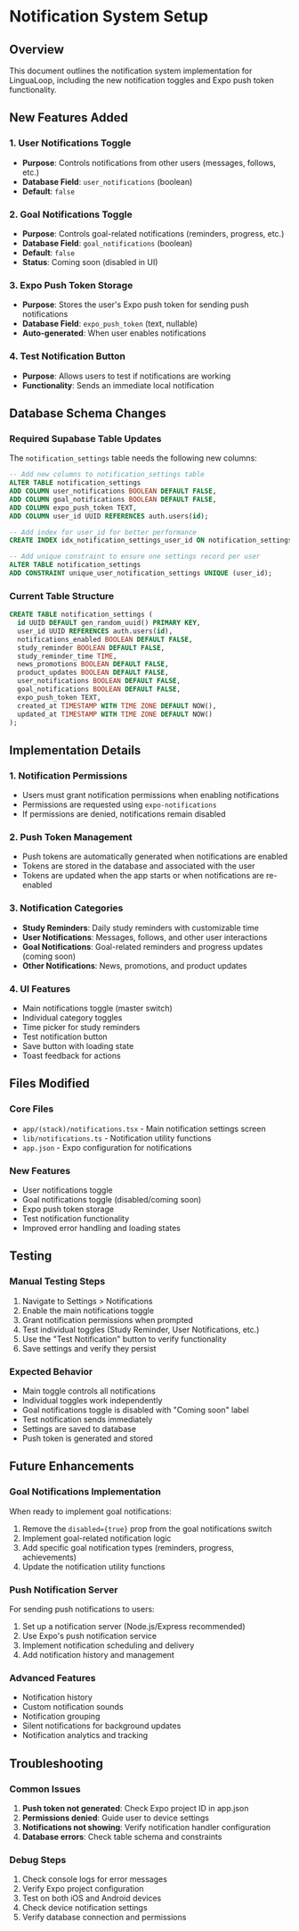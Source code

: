 # Notification System Setup

## Overview
This document outlines the notification system implementation for LinguaLoop, including the new notification toggles and Expo push token functionality.

## New Features Added

### 1. User Notifications Toggle
- **Purpose**: Controls notifications from other users (messages, follows, etc.)
- **Database Field**: `user_notifications` (boolean)
- **Default**: `false`

### 2. Goal Notifications Toggle
- **Purpose**: Controls goal-related notifications (reminders, progress, etc.)
- **Database Field**: `goal_notifications` (boolean)
- **Default**: `false`
- **Status**: Coming soon (disabled in UI)

### 3. Expo Push Token Storage
- **Purpose**: Stores the user's Expo push token for sending push notifications
- **Database Field**: `expo_push_token` (text, nullable)
- **Auto-generated**: When user enables notifications

### 4. Test Notification Button
- **Purpose**: Allows users to test if notifications are working
- **Functionality**: Sends an immediate local notification

## Database Schema Changes

### Required Supabase Table Updates

The `notification_settings` table needs the following new columns:

```sql
-- Add new columns to notification_settings table
ALTER TABLE notification_settings 
ADD COLUMN user_notifications BOOLEAN DEFAULT FALSE,
ADD COLUMN goal_notifications BOOLEAN DEFAULT FALSE,
ADD COLUMN expo_push_token TEXT,
ADD COLUMN user_id UUID REFERENCES auth.users(id);

-- Add index for user_id for better performance
CREATE INDEX idx_notification_settings_user_id ON notification_settings(user_id);

-- Add unique constraint to ensure one settings record per user
ALTER TABLE notification_settings 
ADD CONSTRAINT unique_user_notification_settings UNIQUE (user_id);
```

### Current Table Structure
```sql
CREATE TABLE notification_settings (
  id UUID DEFAULT gen_random_uuid() PRIMARY KEY,
  user_id UUID REFERENCES auth.users(id),
  notifications_enabled BOOLEAN DEFAULT FALSE,
  study_reminder BOOLEAN DEFAULT FALSE,
  study_reminder_time TIME,
  news_promotions BOOLEAN DEFAULT FALSE,
  product_updates BOOLEAN DEFAULT FALSE,
  user_notifications BOOLEAN DEFAULT FALSE,
  goal_notifications BOOLEAN DEFAULT FALSE,
  expo_push_token TEXT,
  created_at TIMESTAMP WITH TIME ZONE DEFAULT NOW(),
  updated_at TIMESTAMP WITH TIME ZONE DEFAULT NOW()
);
```

## Implementation Details

### 1. Notification Permissions
- Users must grant notification permissions when enabling notifications
- Permissions are requested using `expo-notifications`
- If permissions are denied, notifications remain disabled

### 2. Push Token Management
- Push tokens are automatically generated when notifications are enabled
- Tokens are stored in the database and associated with the user
- Tokens are updated when the app starts or when notifications are re-enabled

### 3. Notification Categories
- **Study Reminders**: Daily study reminders with customizable time
- **User Notifications**: Messages, follows, and other user interactions
- **Goal Notifications**: Goal-related reminders and progress updates (coming soon)
- **Other Notifications**: News, promotions, and product updates

### 4. UI Features
- Main notifications toggle (master switch)
- Individual category toggles
- Time picker for study reminders
- Test notification button
- Save button with loading state
- Toast feedback for actions

## Files Modified

### Core Files
- `app/(stack)/notifications.tsx` - Main notification settings screen
- `lib/notifications.ts` - Notification utility functions
- `app.json` - Expo configuration for notifications

### New Features
- User notifications toggle
- Goal notifications toggle (disabled/coming soon)
- Expo push token storage
- Test notification functionality
- Improved error handling and loading states

## Testing

### Manual Testing Steps
1. Navigate to Settings > Notifications
2. Enable the main notifications toggle
3. Grant notification permissions when prompted
4. Test individual toggles (Study Reminder, User Notifications, etc.)
5. Use the "Test Notification" button to verify functionality
6. Save settings and verify they persist

### Expected Behavior
- Main toggle controls all notifications
- Individual toggles work independently
- Goal notifications toggle is disabled with "Coming soon" label
- Test notification sends immediately
- Settings are saved to database
- Push token is generated and stored

## Future Enhancements

### Goal Notifications Implementation
When ready to implement goal notifications:
1. Remove the `disabled={true}` prop from the goal notifications switch
2. Implement goal-related notification logic
3. Add specific goal notification types (reminders, progress, achievements)
4. Update the notification utility functions

### Push Notification Server
For sending push notifications to users:
1. Set up a notification server (Node.js/Express recommended)
2. Use Expo's push notification service
3. Implement notification scheduling and delivery
4. Add notification history and management

### Advanced Features
- Notification history
- Custom notification sounds
- Notification grouping
- Silent notifications for background updates
- Notification analytics and tracking

## Troubleshooting

### Common Issues
1. **Push token not generated**: Check Expo project ID in app.json
2. **Permissions denied**: Guide user to device settings
3. **Notifications not showing**: Verify notification handler configuration
4. **Database errors**: Check table schema and constraints

### Debug Steps
1. Check console logs for error messages
2. Verify Expo project configuration
3. Test on both iOS and Android devices
4. Check device notification settings
5. Verify database connection and permissions 
